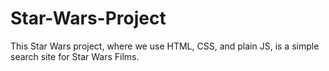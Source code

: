 # Star-Wars-Project
This Star Wars project, where we use HTML, CSS, and plain JS, is a simple search site for Star Wars Films.
